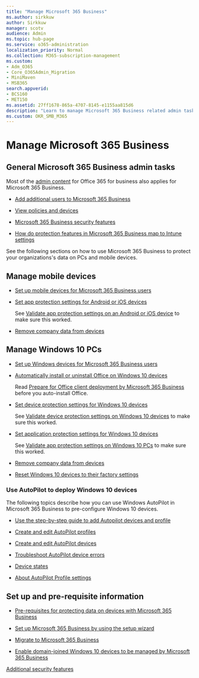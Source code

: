 ```yaml
---
title: "Manage Microsoft 365 Business"
ms.author: sirkkuw
author: Sirkkuw
manager: scotv
audience: Admin
ms.topic: hub-page
ms.service: o365-administration
localization_priority: Normal
ms.collection: M365-subscription-management 
ms.custom:
- Adm_O365
- Core_O365Admin_Migration
- MiniMaven
- MSB365
search.appverid:
- BCS160
- MET150
ms.assetid: 27ff1678-865a-4707-8145-e1155aa815d6
description: "Learn to manage Microsoft 365 Business related admin tasks, mobile devices, Windows 10PCs, and many such tasks."
ms.custom: OKR_SMB_M365
---
```


# Manage Microsoft 365 Business

## General Microsoft 365 Business admin tasks

Most of the [admin content](/Office365/Admin/admin-home.md) for Office 365 for business also applies for Microsoft 365 Business.

- [Add additional users to Microsoft 365 Business](add-users-m365b.md)
    
- [View policies and devices](view-policies-and-devices.md)
    
- [Microsoft 365 Business security features](security-features.md)
    
- [How do protection features in Microsoft 365 Business map to Intune settings](map-protection-features-to-intune-settings.md)
    
See the following sections on how to use Microsoft 365 Business to protect your organizations's data on PCs and mobile devices.
  
## Manage mobile devices

- [Set up mobile devices for Microsoft 365 Business users](set-up-mobile-devices.md)
    
- [Set app protection settings for Android or iOS devices](app-protection-settings-for-android-and-ios.md)
    
    See [Validate app protection settings on an Android or iOS device](validate-settings-on-android-or-ios.md) to make sure this worked. 
    
- [Remove company data from devices](remove-company-data.md)
    
## Manage Windows 10 PCs

- [Set up Windows devices for Microsoft 365 Business users](set-up-windows-devices.md)
    
- [Automatically install or uninstall Office on Windows 10 devices](auto-install-or-uninstall-office.md)
    
    Read [Prepare for Office client deployment by Microsoft 365 Business](prepare-for-office-client-deployment.md) before you auto-install Office. 
    
- [Set device protection settings for Windows 10 devices](protection-settings-for-windows-10-pcs.md)
    
    See [Validate device protection settings on Windows 10 devices](validate-settings-on-windows-10-pcs.md) to make sure this worked. 
    
- [Set application protection settings for Windows 10 devices](protection-settings-for-windows-10-devices.md)
    
    See [Validate app protection settings on Windows 10 PCs](validate-protection-settings-on-windows-10-pcs.md) to make sure this worked. 
    
- [Remove company data from devices](remove-company-data.md)
    
- [Reset Windows 10 devices to their factory settings](reset-devices-to-factory-settings.md)
    
### Use AutoPilot to deploy Windows 10 devices

The following topics describe how you can use Windows AutoPilot in Microsoft 365 Business to pre-configure Windows 10 devices.
  
- [Use the step-by-step guide to add Autopilot devices and profile](add-autopilot-devices-and-profile.md)
    
- [Create and edit AutoPilot profiles](create-and-edit-autopilot-profiles.md)
    
- [Create and edit AutoPilot devices](create-and-edit-autopilot-devices.md)
    
- [Troubleshoot AutoPilot device errors](troubleshoot-autopilot-errors.md)
    
- [Device states](device-states.md)
    
- [About AutoPilot Profile settings](autopilot-profile-settings.md)
    
## Set up and pre-requisite information

- [Pre-requisites for protecting data on devices with Microsoft 365 Business](pre-requisites-for-data-protection.md)
    
- [Set up Microsoft 365 Business by using the setup wizard](set-up.md)
    
- [Migrate to Microsoft 365 Business](migrate-to-microsoft-365-business.md)
    
- [Enable domain-joined Windows 10 devices to be managed by Microsoft 365 Business](manage-windows-devices.md)
    
[Additional security features](security-features.md#additional-security-features)
    

  

